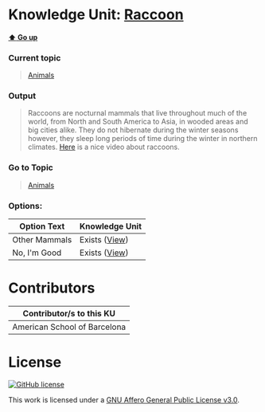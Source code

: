 # Knowledge Unit: [Raccoon](../../knowledge_units/animals/raccoon.md)

#### [:arrow_up: Go up](../../topics/animals.md)
### Current topic
> [Animals](../../topics/animals.md)
### Output
> Raccoons are nocturnal mammals that live throughout much of the world, from North and South America to Asia, in wooded areas and big cities alike. They do not hibernate during the winter seasons however, they sleep long periods of time during the winter in northern climates. [Here](https://www.youtube.com/embed/1lViKrWgTYk) is a nice video about raccoons.
### Go to Topic
> [Animals](../../topics/animals.md)

### Options: 

| Option Text | Knowledge Unit |
| - | - |  
| Other Mammals  |  Exists ([View](../../knowledge_units/animals/other-mammals.md))  |  
| No, I&#039;m Good  |  Exists ([View](../../knowledge_units/animals/no-im-good.md))  | 

# Contributors

| Contributor/s to this KU |
| - | 
| American School of Barcelona |

# License
[![GitHub license](https://img.shields.io/github/license/inbrainz/cerebro)](https://github.com/inbrainz/cerebro/blob/master/LICENSE)

This work is licensed under a [GNU Affero General Public License v3.0](https://www.gnu.org/licenses/agpl-3.0.txt).